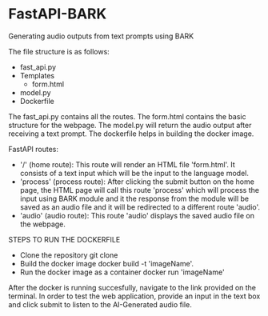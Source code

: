 # FastAPI-BARK
Generating audio outputs from text prompts using BARK

The file structure is as follows: 
- fast_api.py
- Templates
  - form.html
- model.py
- Dockerfile

The fast_api.py contains all the routes.
The form.html contains the basic structure for the webpage.
The model.py will return the audio output after receiving a text prompt.
The dockerfile helps in building the docker image. 

FastAPI routes:

- '/' (home route): This route will render an HTML file 'form.html'. It consists of a text input which will be the input to the language model.
- 'process' (process route): After clicking the submit button on the home page, the HTML page will call this route 'process' which will process the input using BARK module and it the response from the module will be saved as an audio file and it will be redirected to a different route 'audio'.
- 'audio' (audio route): This route 'audio' displays the saved audio file on the webpage.

STEPS TO RUN THE DOCKERFILE
- Clone the repository
  git clone 
- Build the docker image
  docker build -t 'imageName'.
- Run the docker image as a container
  docker run 'imageName'
  
After the docker is running succesfully, navigate to the link provided on the terminal. In order to test the web application, provide an input in the text box and click submit to listen to the AI-Generated audio file.
  
